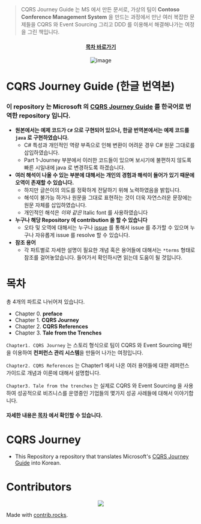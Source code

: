 > CQRS Journey Guide 는 MS 에서 만든 문서로, 가상의 팀이 **Contoso Conference Management System** 을 만드는 과정에서 만난 여러 복잡한 문제들을 CQRS 와
> Event Sourcing 그리고 DDD 를 이용해서 해결해나가는 여정을 그린 책입니다.

</div>

<div align="center">

#### [목차 바로가기](https://github.com/dhslrl321/cqrs-journey-guide-korean/blob/master/Table%20of%20Contents.md)

</div>

<div align="center">

![image](https://user-images.githubusercontent.com/48385288/179484635-494f75bc-a722-47fa-a616-bf09c2c90193.png)

</div>

# CQRS Journey Guide (한글 번역본)

### **이 repository 는 Microsoft 의** [CQRS Journey Guide](https://github.com/microsoftarchive/cqrs-journey) **를 한국어로 번역한 repository 입니다.**

- **원본에서는 예제 코드가 `C#` 으로 구현되어 있으나, 한글 번역본에서는 예제 코드를 `java` 로 구현하였습니다.**
  - C# 특성과 개인적인 역량 부족으로 인해 변환이 어려운 경우 C# 원문 그대로를 삽입하였습니다.
  - Part 1-Journey 부분에서 이러한 코드들이 있으며 보시기에 불편하지 않도록 빠른 시일내에 java 로 변경하도록 하겠습니다.
- **여러 해석이 나올 수 있는 부분에 대해서는 개인의 경험과 해석이 들어가 있기 때문에 오역이 존재할 수 있습니다.**
  - 하지만 글쓴이의 의도를 정확하게 전달하기 위해 노력하였음을 밝힙니다.
  - 해석이 불가능 하거나 원문을 그대로 표현하는 것이 더욱 자연스러운 문장에는 원문 자체를 삽입하였습니다.
  - 개인적인 해석은 _이와 같은_ Italic font 를 사용하였습니다
- **누구나 해당 Repository 에 contribution 을 할 수 있습니다**
  - 오타 및 오역에 대해서는 누구나 [issue](https://github.com/dhslrl321/cqrs-journey-guide-korean/issues) 를 통해서 issue 를 추가할 수 있으며
    누구나 자유롭게 issue 를 resolve 할 수 있습니다.
- **참조 용어**
  - 각 파트별로 자세한 설명이 필요한 개념 혹은 용어들에 대해서는 `*terms` 형태로 참조를 걸어놓았습니다. 들어가서 확인하시면 읽는데 도움이 될 것입니다.

# 목차

총 4개의 파트로 나뉘어져 있습니다.

- Chapter 0. **preface**
- Chapter 1. **CQRS Journey**
- Chapter 2. **CQRS References**
- Chapter 3. **Tale from the Trenches**

`Chapter1. CQRS Journey` 는 스토리 형식으로 팀이 CQRS 와 Event Sourcing 패턴을 이용하여 **컨퍼런스 관리 시스템**을 만들어 나가는 여정입니다.

`Chapter2. CQRS References` 는 Chapter1 에서 나온 여러 용어들에 대한 레퍼런스 가이드로 개념과 이론에 대해서 설명합니다.

`Chapter3. Tale from the trenches` 는 실제로 CQRS 와 Event Sourcing 을 사용하여 성공적으로 비즈니스를 운영중인 기업들의 몇가지 성공 사례들에 대해서 이야기합니다.

#### 자세한 내용은 [목차](https://github.com/dhslrl321/cqrs-journey-guide-korean/blob/master/Table%20of%20Contents.md) 에서 확인할 수 있습니다.

# CQRS Journey

- This Repository a repository that translates
  Microsoft's [CQRS Journey Guide](https://github.com/microsoftarchive/cqrs-journey) into Korean.

# Contributors

<div align="center">

<a href="https://github.com/dhslrl321/cqrs-journey-guide-korean/graphs/contributors">
  <img src="https://contrib.rocks/image?repo=dhslrl321/cqrs-journey-guide-korean" />
</a>

</div>

Made with [contrib.rocks](https://contrib.rocks).
